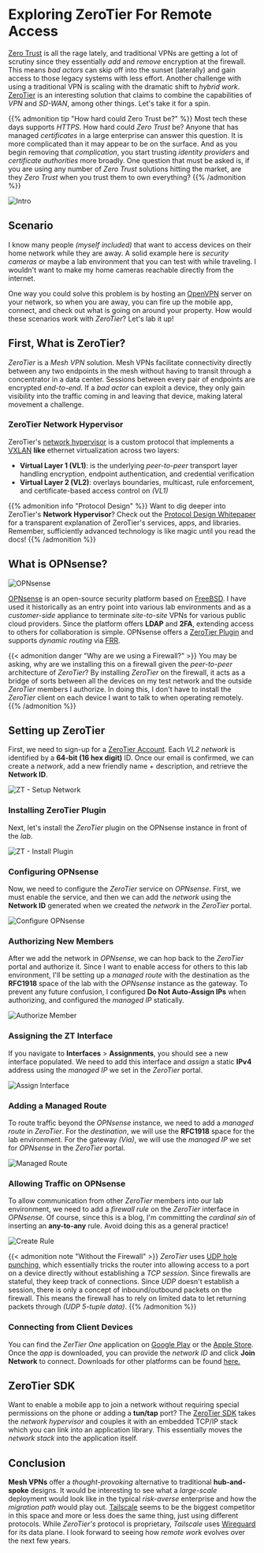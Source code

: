 # Exploring ZeroTier For Remote Access


[Zero Trust](https://en.wikipedia.org/wiki/Zero_trust_security_model) is all the rage lately, and traditional VPNs are getting a lot of scrutiny since they essentially _add_ and _remove_ encryption at the firewall. This means _bad actors_ can skip off into the sunset (laterally) and gain access to those legacy systems with less effort. Another challenge with using a traditional VPN is scaling with the dramatic shift to _hybrid work_. [ZeroTier](https://zerotier.com) is an interesting solution that claims to combine the capabilities of _VPN_ and _SD-WAN_, among other things. Let's take it for a spin.

{{% admonition tip "How hard could Zero Trust be?" %}}
Most tech these days supports _HTTPS_. How hard could _Zero Trust_ be? Anyone that has managed _certificates_ in a large enterprise can answer this question. It is more complicated than it may appear to be on the surface. And as you begin removing that _complication_, you start trusting _identity providers_ and _certificate authorities_ more broadly. One question that must be asked is, if you are using any number of _Zero Trust_ solutions hitting the market, are they _Zero Trust_ when you trust them to own everything?
{{% /admonition %}}

![Intro](intro.png "Intro")

## Scenario
I know many people _(myself included)_ that want to access devices on their home network while they are away. A solid example here is _security cameras_ or maybe a lab environment that you can test with while traveling. I wouldn't want to make my home cameras reachable directly from the internet. 

One way you could solve this problem is by hosting an [OpenVPN](https://openvpn.net/) server on your network, so when you are away, you can fire up the mobile app, connect, and check out what is going on around your property. How would these scenarios work with _ZeroTier_? Let's lab it up!

## First, What is ZeroTier?
_ZeroTier_ is a _Mesh VPN_ solution. Mesh VPNs facilitate connectivity directly between any two endpoints in the mesh without having to transit through a concentrator in a data center. Sessions between every pair of endpoints are encrypted _end-to-end_. If a _bad actor_ can exploit a device, they only gain visibility into the traffic coming in and leaving that device, making lateral movement a challenge.

### ZeroTier Network Hypervisor
ZeroTier's [network hypervisor](https://github.com/zerotier/ZeroTierOne/tree/master/node) is a custom protocol that implements a [VXLAN](https://en.wikipedia.org/wiki/Virtual_Extensible_LAN) **like** ethernet virtualization across two layers:
- **Virtual Layer 1 (VL1)**: is the underlying _peer-to-peer_ transport layer handling encryption, endpoint authentication, and credential verification
- **Virtual Layer 2 (VL2)**: overlays boundaries, multicast, rule enforcement, and certificate-based access control on _(VL1)_

{{% admonition info "Protocol Design" %}}
Want to dig deeper into ZeroTier's **Network Hypervisor**? Check out the [Protocol Design Whitepaper](https://docs.zerotier.com/zerotier/manual) for a transparent explanation of ZeroTier's services, apps, and libraries. Remember, sufficiently advanced technology is like magic until you read the docs!
{{% /admonition %}}

## What is OPNsense?

![OPNsense](opnsense.png "OPNsense")

[OPNsense](https://opnsense.org/) is an open-source security platform based on [FreeBSD](https://www.freebsd.org/). I have used it historically as an entry point into various lab environments and as a _customer-side_ appliance to terminate _site-to-site_ VPNs for various public cloud providers. Since the platform offers **LDAP** and **2FA**, extending access to others for collaboration is simple. OPNsense offers a [ZeroTier Plugin](https://docs.opnsense.org/manual/how-tos/zerotier.html) and supports _dynamic routing_ via [FRR](https://docs.opnsense.org/manual/dynamic_routing.html).

{{< admonition danger "Why are we using a Firewall?" >}}
You may be asking, why are we installing this on a firewall given the _peer-to-peer_ architecture of _ZeroTier_? By installing _ZeroTier_ on the firewall, it acts as a bridge of sorts between all the devices on my test network and the outside _ZeroTier_ members I authorize. In doing this, I don't have to install the _ZeroTier_ client on each device I want to talk to when operating remotely.
{{% /admonition %}}

## Setting up ZeroTier
First, we need to sign-up for a [ZeroTier Account](https://zerotier.com). Each _VL2 network_ is identified by a **64-bit (16 hex digit)** ID. Once our email is confirmed, we can create a _network_, add a new friendly name + description, and retrieve the **Network ID**.

![ZT - Setup Network](zt-setup-network.gif "ZT Network")

### Installing ZeroTier Plugin
Next, let's install the _ZeroTier_ plugin on the OPNsense instance in front of the _lab_.

![ZT - Install Plugin](install-zt-plugin.gif "Plugin")

### Configuring OPNsense
Now, we need to configure the _ZeroTier_ service on _OPNsense_. First, we must enable the service, and then we can add the _network_ using the **Network ID** generated when we created the _network_ in the _ZeroTier_ portal.

![Configure OPNsense](configure-opnsense.gif "Configure OPNsense")

### Authorizing New Members
After we add the network in _OPNsense_, we can hop back to the _ZeroTier_ portal and authorize it. Since I want to enable access for others to this lab environment, I'll be setting up a _managed route_ with the destination as the **RFC1918** space of the lab with the _OPNsense_ instance as the gateway. To prevent any future confusion, I configured **Do Not Auto-Assign IPs** when authorizing, and configured the _managed IP_ statically.

![Authorize Member](authorize-member.png "Authorize")

### Assigning the ZT Interface
If you navigate to **Interfaces** > **Assignments**, you should see a new interface populated. We need to add this interface and _assign_ a static **IPv4** address using the _managed IP_ we set in the _ZeroTier_ portal.

![Assign Interface](assign-interface.gif "Assign Interface")

### Adding a Managed Route
To route traffic beyond the _OPNsense_ instance, we need to add a _managed route_ in _ZeroTier_. For the _destination_, we will use the **RFC1918** space for the lab environment. For the gateway _(Via)_, we will use the _managed IP_ we set for _OPNsense_ in the _ZeroTier_ portal.

![Managed Route](managed-route.png "Managed Routes")

### Allowing Traffic on OPNsense
To allow communication from other _ZeroTier_ members into our lab environment, we need to add a _firewall rule_ on the _ZeroTier_ interface in _OPNsense_. Of course, since this is a blog, I'm committing the _cardinal sin_ of inserting an **any-to-any** rule. Avoid doing this as a general practice!

![Create Rule](create-rule.gif "Rules")

{{< admonition note "Without the Firewall" >}}
_ZeroTier_ uses [UDP hole punching](https://en.wikipedia.org/wiki/UDP_hole_punching), which essentially tricks the router into allowing access to a port on a device directly without establishing a _TCP session_. Since firewalls are stateful, they keep track of connections. Since _UDP_ doesn't establish a session, there is only a concept of inbound/outbound packets on the firewall. This means the firewall has to rely on limited data to let returning packets through _(UDP 5-tuple data)_.
{{% /admonition %}}

### Connecting from Client Devices
You can find the _ZerTier One_ application on [Google Play](https://play.google.com/store/apps/details?id=com.zerotier.one&hl=en_US&gl=US) or the [Apple Store](https://apps.apple.com/us/app/zerotier-one/id1084101492). Once the _app_ is downloaded, you can provide the _network ID_ and click **Join Network** to connect. Downloads for other platforms can be found [here.](https://www.zerotier.com/download/)

## ZeroTier SDK
Want to enable a mobile app to join a network without requiring special permissions on the phone or adding a **tun/tap** port? The [ZeroTier SDK](https://zerotier.atlassian.net/wiki/spaces/SD/pages/569769988/ZeroTier+SDK) takes the _network hypervisor_ and couples it with an embedded TCP/IP stack which you can link into an application library. This essentially moves the _network stack_ into the application itself.

## Conclusion
**Mesh VPNs** offer a _thought-provoking_ alternative to traditional **hub-and-spoke** designs. It would be interesting to see what a _large-scale_ deployment would look like in the typical _risk-averse_ enterprise and how the _migration path_ would play out. [Tailscale](https://tailscale.com) seems to be the biggest competitor in this space and more or less does the same thing, just using different protocols. While _ZeroTier's_ protocol is proprietary, _Tailscale_ uses [Wireguard](https://www.wireguard.com/) for its data plane. I look forward to seeing how _remote work_ evolves over the next few years.
